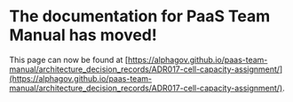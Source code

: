 
# The documentation for PaaS Team Manual has moved!
This page can now be found at [https://alphagov.github.io/paas-team-manual/architecture_decision_records/ADR017-cell-capacity-assignment/](https://alphagov.github.io/paas-team-manual/architecture_decision_records/ADR017-cell-capacity-assignment/).
